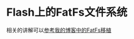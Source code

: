 # Flash上的FatFs文件系统
相关的讲解可以[参考我的博客中的FatFs移植](http://greedyhao.cc/2018/07/05/%E5%B7%A5%E4%BD%9C-stm32-2018-07-05-%E4%BD%BF%E7%94%A8Cubemx%E7%A7%BB%E6%A4%8DFatFs%E5%88%B0stm32/)
